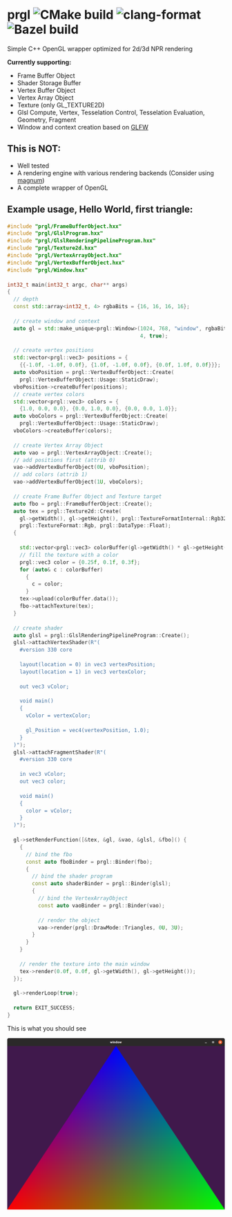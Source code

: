 # prgl ![CMake build](https://github.com/lindemeier/prgl/workflows/CMake-build/badge.svg) ![clang-format](https://github.com/lindemeier/prgl/workflows/clang-format/badge.svg) ![Bazel build](https://github.com/lindemeier/prgl/workflows/bazel-build/badge.svg)

Simple C++ OpenGL wrapper optimized for 2d/3d NPR rendering

**Currently supporting:**

* Frame Buffer Object
* Shader Storage Buffer
* Vertex Buffer Object
* Vertex Array Object
* Texture (only GL_TEXTURE2D)
* Glsl Compute, Vertex, Tesselation Control, Tesselation Evaluation, Geometry, Fragment
* Window and context creation based on [GLFW](https://github.com/glfw/glfw)


## This is NOT:

* Well tested
* A rendering engine with various rendering backends (Consider using [magnum](https://github.com/mosra/magnum))
* A complete wrapper of OpenGL

## Example usage, Hello World, first triangle:

```C++
#include "prgl/FrameBufferObject.hxx"
#include "prgl/GlslProgram.hxx"
#include "prgl/GlslRenderingPipelineProgram.hxx"
#include "prgl/Texture2d.hxx"
#include "prgl/VertexArrayObject.hxx"
#include "prgl/VertexBufferObject.hxx"
#include "prgl/Window.hxx"

int32_t main(int32_t argc, char** args)
{
  // depth
  const std::array<int32_t, 4> rgbaBits = {16, 16, 16, 16};

  // create window and context
  auto gl = std::make_unique<prgl::Window>(1024, 768, "window", rgbaBits, 16, 8,
                                           4, true);

  // create vertex positions
  std::vector<prgl::vec3> positions = {
    {{-1.0f, -1.0f, 0.0f}, {1.0f, -1.0f, 0.0f}, {0.0f, 1.0f, 0.0f}}};
  auto vboPosition = prgl::VertexBufferObject::Create(
    prgl::VertexBufferObject::Usage::StaticDraw);
  vboPosition->createBuffer(positions);
  // create vertex colors
  std::vector<prgl::vec3> colors = {
    {1.0, 0.0, 0.0}, {0.0, 1.0, 0.0}, {0.0, 0.0, 1.0}};
  auto vboColors = prgl::VertexBufferObject::Create(
    prgl::VertexBufferObject::Usage::StaticDraw);
  vboColors->createBuffer(colors);

  // create Vertex Array Object
  auto vao = prgl::VertexArrayObject::Create();
  // add positions first (attrib 0)
  vao->addVertexBufferObject(0U, vboPosition);
  // add colors (attrib 1)
  vao->addVertexBufferObject(1U, vboColors);

  // create Frame Buffer Object and Texture target
  auto fbo = prgl::FrameBufferObject::Create();
  auto tex = prgl::Texture2d::Create(
    gl->getWidth(), gl->getHeight(), prgl::TextureFormatInternal::Rgb32F,
    prgl::TextureFormat::Rgb, prgl::DataType::Float);
  {

    std::vector<prgl::vec3> colorBuffer(gl->getWidth() * gl->getHeight());
    // fill the texture with a color
    prgl::vec3 color = {0.25f, 0.1f, 0.3f};
    for (auto& c : colorBuffer)
      {
        c = color;
      }
    tex->upload(colorBuffer.data());
    fbo->attachTexture(tex);
  }

  // create shader
  auto glsl = prgl::GlslRenderingPipelineProgram::Create();
  glsl->attachVertexShader(R"(
    #version 330 core

    layout(location = 0) in vec3 vertexPosition;
    layout(location = 1) in vec3 vertexColor;

    out vec3 vColor;

    void main()
    {
      vColor = vertexColor;

      gl_Position = vec4(vertexPosition, 1.0);
    }
  )");
  glsl->attachFragmentShader(R"(
    #version 330 core

    in vec3 vColor;
    out vec3 color;

    void main()
    {
      color = vColor;
    }
  )");

  gl->setRenderFunction([&tex, &gl, &vao, &glsl, &fbo]() {
    {
      // bind the fbo
      const auto fboBinder = prgl::Binder(fbo);
      {
        // bind the shader program
        const auto shaderBinder = prgl::Binder(glsl);
        {
          // bind the VertexArrayObject
          const auto vaoBinder = prgl::Binder(vao);

          // render the object
          vao->render(prgl::DrawMode::Triangles, 0U, 3U);
        }
      }
    }

    // render the texture into the main window
    tex->render(0.0f, 0.0f, gl->getWidth(), gl->getHeight());
  });

  gl->renderLoop(true);

  return EXIT_SUCCESS;
}

```
This is what you should see

![](doc/prgl_FirstTriangle.png)

